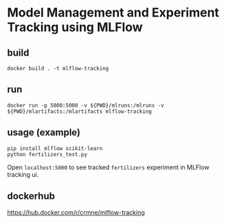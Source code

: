 # Model Management and Experiment Tracking using MLFlow

## build 
```
docker build . -t mlflow-tracking
```

## run
```
docker run -p 5000:5000 -v ${PWD}/mlruns:/mlruns -v ${PWD}/mlartifacts:/mlartifacts mlflow-tracking 
```

## usage (example)
```
pip install mlflow scikit-learn
python fertilizers_test.py
```
Open `localhost:5000` to see tracked `fertilizers` experiment in MLFlow tracking ui.

## dockerhub
https://hub.docker.com/r/crmne/mlflow-tracking
